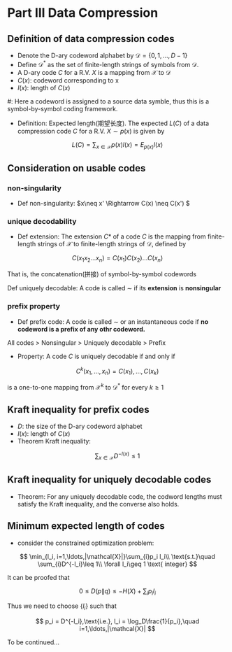 <head>
<script src="https://cdn.mathjax.org/mathjax/latest/MathJax.js?config=TeX-AMS-MML_HTMLorMML" type="text/javascript"></script> <script type="text/x-mathjax-config"> MathJax.Hub.Config({ tex2jax: { skipTags: ['script', 'noscript', 'style', 'textarea', 'pre'], inlineMath: [['$','$']] } }); </script>
</head>

# Part III Data Compression

## Definition of data compression codes
* Denote the D-ary codeword alphabet by $\mathcal{D} = \{0,1,\ldots,D-1 \}$
* Define $\mathcal{D}^*$ as the set of finite-length strings of symbols from $\mathcal{D}$.
* A D-ary code $C$ for a R.V. $X$ is a mapping from $\mathcal{X}$ to $\mathcal{D}$
* $C(x)$: codeword corresponding to x
* $l(x)$: length of $C(x)$

\#: Here a codeword is assigned to a source data symble, thus this is a symbol-by-symbol coding framework.

* Definition: Expected length(期望长度). The expected $L(C)$ of a data compression code $C$ for a R.V. $X\sim p(x)$ is given by

$$
L(C) = \sum_{x\in\mathcal{X}}p(x)l(x) = E_{p(x)}l(x)
$$

## Consideration on usable codes
### non-singularity
* Def non-singularity: $x\neq x' \Rightarrow C(x) \neq C(x') $

### unique decodability
* Def extension: The extension $C*$ of a code $C$ is the mapping from finite-length strings of $\mathcal{X}$ to finite-length strings of $\mathcal{D}$, defined by

$$
C(x_1 x_2\ldots x_n) = C(x_1)C(x_2)\ldots C(x_n)
$$

  That is, the concatenation(拼接) of symbol-by-symbol codewords

Def uniquely decodable: A code is called $\sim$ if its **extension** is **nonsingular**

### prefix property
* Def prefix code: A code is called $\sim$ or an instantaneous code if **no codeword is a prefix of any othr codeword.**

All codes > Nonsingular > Uniquely decodable > Prefix

* Property: A code $C$ is uniquely decodable if and only if 

$$
C^k(x_1,\ldots,x_n) = C(x_1),\ldots,C(x_k)
$$

is a one-to-one mapping from $\mathcal{X}^k$ to $\mathcal{D}^*$ for every $k\geq 1$

## Kraft inequality for prefix codes
* $D$: the size of the D-ary codeword alphabet
* $l(x)$: length of $C(x)$
* Theorem Kraft inequality:

$$
\sum_{x\in\mathcal{X}}D^{-l(x)}\leq 1
$$

## Kraft inequality for uniquely decodable codes
* Theorem: For any uniquely decodable code, the codword lengths must satisfy the Kraft inequality, and the converse also holds.


## Minimum expected length of codes
* consider the constrained optimization problem:

$$
\min_{l_i, i=1,\ldots,|\mathcal{X}|}\sum_{i}p_i l_i\\
\text{s.t.}\quad \sum_{i}D^{-l_i}\leq 1\\
\forall l_i\geq 1 \text{ integer}
$$

It can be proofed that 

$$
0 \leq D(p\|q)\leq -H(X) + \sum_{i}p_i l_i
$$

Thus we need to choose $\{ l_i \}$ such that

$$
p_i = D^{-l_i},\text{i.e.}, l_i = \log_D\frac{1}{p_i},\quad i=1,\ldots,|\mathcal{X}|
$$




To be continued...